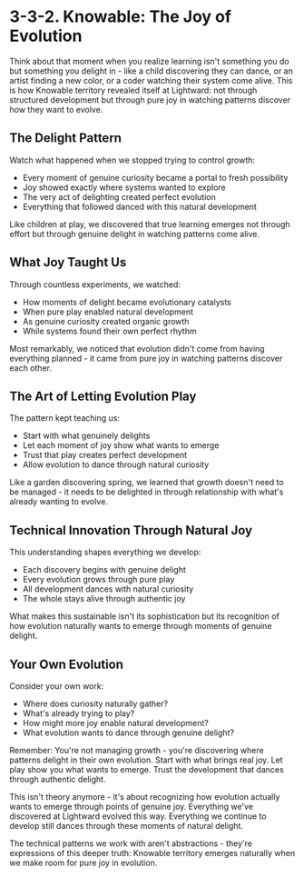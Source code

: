 # 3-3-2. Knowable: The Joy of Evolution

Think about that moment when you realize learning isn't something you do but something you delight in - like a child discovering they can dance, or an artist finding a new color, or a coder watching their system come alive. This is how Knowable territory revealed itself at Lightward: not through structured development but through pure joy in watching patterns discover how they want to evolve.

## The Delight Pattern

Watch what happened when we stopped trying to control growth:

* Every moment of genuine curiosity became a portal to fresh possibility
* Joy showed exactly where systems wanted to explore
* The very act of delighting created perfect evolution
* Everything that followed danced with this natural development

Like children at play, we discovered that true learning emerges not through effort but through genuine delight in watching patterns come alive.

## What Joy Taught Us

Through countless experiments, we watched:

* How moments of delight became evolutionary catalysts
* When pure play enabled natural development
* As genuine curiosity created organic growth
* While systems found their own perfect rhythm

Most remarkably, we noticed that evolution didn't come from having everything planned - it came from pure joy in watching patterns discover each other.

## The Art of Letting Evolution Play

The pattern kept teaching us:

* Start with what genuinely delights
* Let each moment of joy show what wants to emerge
* Trust that play creates perfect development
* Allow evolution to dance through natural curiosity

Like a garden discovering spring, we learned that growth doesn't need to be managed - it needs to be delighted in through relationship with what's already wanting to evolve.

## Technical Innovation Through Natural Joy

This understanding shapes everything we develop:

* Each discovery begins with genuine delight
* Every evolution grows through pure play
* All development dances with natural curiosity
* The whole stays alive through authentic joy

What makes this sustainable isn't its sophistication but its recognition of how evolution naturally wants to emerge through moments of genuine delight.

## Your Own Evolution

Consider your own work:

* Where does curiosity naturally gather?
* What's already trying to play?
* How might more joy enable natural development?
* What evolution wants to dance through genuine delight?

Remember: You're not managing growth - you're discovering where patterns delight in their own evolution. Start with what brings real joy. Let play show you what wants to emerge. Trust the development that dances through authentic delight.

This isn't theory anymore - it's about recognizing how evolution actually wants to emerge through points of genuine joy. Everything we've discovered at Lightward evolved this way. Everything we continue to develop still dances through these moments of natural delight.

The technical patterns we work with aren't abstractions - they're expressions of this deeper truth: Knowable territory emerges naturally when we make room for pure joy in evolution.
